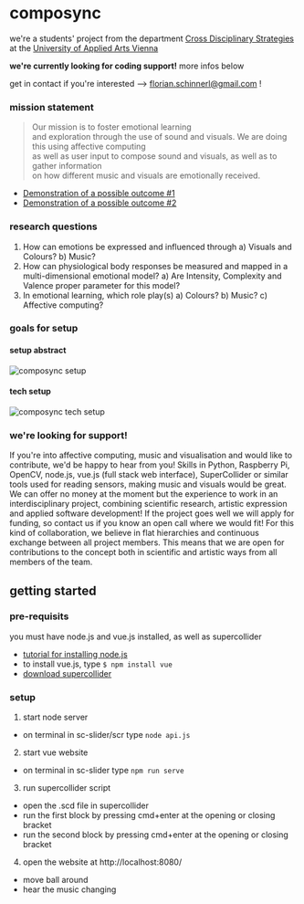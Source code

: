 # composync

we're a students' project from the department [Cross Disciplinary Strategies](https://cdslab.uni-ak.ac.at/) at the [University of Applied Arts Vienna](https://dieangewandte.at/en)

**we're currently looking for coding support!** more infos below

get in contact if you're interested --> [florian.schinnerl@gmail.com](mailto:florian.schinnerl@gmail.com) !



### mission statement
> Our mission is to foster emotional learning  
> and exploration through the use of sound and visuals.
> We are doing this using affective computing  
> as well as user input to compose
> sound and visuals, as well as to gather information  
> on how different music and visuals are emotionally received.  



- [Demonstration of a possible outcome #1](https://drive.google.com/file/d/1qsGrb66ct0ONlUSFjWOeFnfcEFqe4Znt/view?usp=sharing)
- [Demonstration of a possible outcome #2](https://drive.google.com/file/d/1rXKl0z76dJZ1PkthcH-ekKCIah-3jmfS/view?usp=sharing)



### research questions
1) How can emotions be expressed and influenced through
 a) Visuals and Colours?
 b) Music?
2) How can physiological body responses be measured and mapped in a multi-dimensional emotional model?
a) Are Intensity, Complexity and Valence proper parameter for this model?
3) In emotional learning, which role play(s)
 a) Colours?
 b) Music?
 c) Affective computing?

### goals for setup
#### setup abstract
![composync setup](https://github.com/floschinnerl/composync/blob/main/composync-loop.gif)
#### tech setup
![composync tech setup](https://github.com/floschinnerl/composync/blob/main/tech-illustration.gif)
 

### we're looking for support!
If you're into affective computing, music and visualisation and would like to contribute, we'd be happy to hear from you! Skills in Python, Raspberry Pi, OpenCV, node.js, vue.js (full stack web interface), SuperCollider or similar tools used for reading sensors, making music and visuals would be great.
We can offer no money at the moment but the experience to work in an interdisciplinary project, combining scientific research, artistic expression and applied software development! If the project goes well we will apply for funding, so contact us if you know an open call where we would fit! For this kind of collaboration, we believe in flat hierarchies and continuous exchange between all project members. This means that we are open for contributions to the concept both in scientific and artistic ways from all members of the team.


## getting started
### pre-requisits
you must have node.js and vue.js installed, as well as supercollider
- [tutorial for installing node.js](https://developer.mozilla.org/en-US/docs/Learn/Server-side/Express_Nodejs/development_environment#installing_node)
- to install vue.js, type ```$ npm install vue```
- [download supercollider](https://supercollider.github.io/download)

### setup
1) start node server
  - on terminal in sc-slider/scr type ```node api.js```
2) start vue website
  - on terminal in sc-slider type ```npm run serve```
3) run supercollider script
  - open the .scd file in supercollider
  - run the first block by pressing cmd+enter at the opening or closing bracket 
  - run the second block by pressing cmd+enter at the opening or closing bracket 
4) open the website at http://localhost:8080/
  - move ball around
  - hear the music changing

